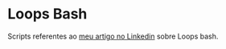 # Loops Bash
Scripts referentes ao [meu artigo no Linkedin](https://www.linkedin.com/pulse/scripts-prontos-loops-bash-jo%C3%A3o-pedro-louren%C3%A7o-affonso/) sobre Loops bash.
